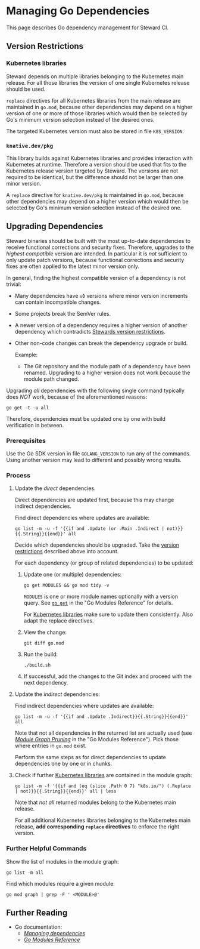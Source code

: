 # Managing Go Dependencies

This page describes Go dependency management for Steward CI.

## Version Restrictions

### Kubernetes libraries

Steward depends on multiple libraries belonging to the Kubernetes main release.
For all those libraries the version of one single Kubernetes release should be
used.

`replace` directives for all Kubernetes libraries from the main release are
maintained in `go.mod`, because other dependencies may depend on a higher
version of one or more of those libraries which would then be selected by Go's
minimum version selection instead of the desired ones.

The targeted Kubernetes version must also be stored in file `K8S_VERSION`.

### `knative.dev/pkg`

This library builds against Kubernetes libraries and provides interaction with
Kubernetes at runtime. Therefore a version should be used that fits to the
Kubernetes release version targeted by Steward. The versions are not required to
be identical, but the difference should not be larger than one minor version.

A `replace` directive for `knative.dev/pkg` is maintained in `go.mod`, because
other dependencies may depend on a higher version which would then be selected
by Go's minimum version selection instead of the desired one.

## Upgrading Dependencies

Steward binaries should be built with the most up-to-date dependencies to
receive functional corrections and security fixes. Therefore, upgrades to the
_highest compatible_ version are intended. In particular it is _not_ sufficient
to only update patch versions, because functional corrections and security fixes
are often applied to the latest minor version only.

In general, finding the highest compatible version of a dependency is not
trivial:

-   Many dependencies have `v0` versions where minor version increments can
    contain incompatible changes.

-   Some projects break the SemVer rules.

-   A newer version of a dependency requires a higher version of another
    dependency which contradicts [Stewards version restrictions](#version-restrictions).

-   Other non-code changes can break the dependency upgrade or build.

    Example:

    -   The Git repository and the module path of a dependency have been
        renamed. Upgrading to a higher version does not work because the module
        path changed.

Upgrading _all_ dependencies with the following single command typically does
_NOT_ work, because of the aforementioned reasons:

    go get -t -u all

Therefore, dependencies must be updated one by one with build verification in
between.

### Prerequisites

Use the Go SDK version in file `GOLANG_VERSION` to run any of the commands.
Using another version may lead to different and possibly wrong results.

### Process

1.  Update the _direct_ dependencies.

    Direct dependencies are updated first, because this may change indirect
    dependencies.

    Find direct dependencies where updates are available:

        go list -m -u -f '{{if and .Update (or .Main .Indirect | not)}}{{.String}}{{end}}' all

    Decide which dependencies should be upgraded. Take the [version
    restrictions](#version-restrictions) described above into account.

    For each dependency (or group of related dependencies) to be updated:

    1.  Update one (or multiple) dependencies:

            go get MODULES && go mod tidy -v

        `MODULES` is one or more module names optionally with a version query.
        See [`go get`][go_get_mod] in the "Go Modules Reference" for details.

        For [Kubernetes libraries](#kubernetes-libraries) make sure to update them
        consistently. Also adapt the replace directives.

    2.  View the change:

            git diff go.mod

    3.  Run the build:

            ./build.sh

    4.  If successful, add the changes to the Git index and proceed with the next
        dependency.

2.  Update the _indirect_ dependencies:

    Find indirect dependencies where updates are available:

        go list -m -u -f '{{if and .Update .Indirect}}{{.String}}{{end}}' all

    Note that not all dependencies in the returned list are actually used (see
    [_Module Graph Pruning_][mod_graph_pruning] in the "Go Modules Reference").
    Pick those where entries in `go.mod` exist.

    Perform the same steps as for direct dependencies to update dependencies one
    by one or in chunks.

3.  Check if further [Kubernetes libraries](#kubernetes-libraries) are contained
    in the module graph:

        go list -m -f '{{if and (eq (slice .Path 0 7) "k8s.io/") (.Replace | not)}}{{.String}}{{end}}' all | less

    Note that _not all_ returned modules belong to the Kubernetes main release.

    For all additional Kubernetes libraries belonging to the Kubernetes main
    release, __add corresponding `replace` directives__ to enforce the right
    version.

### Further Helpful Commands

Show the list of modules in the module graph:

    go list -m all

Find which modules require a given module:

    go mod graph | grep -F ' <MODULE>@'

## Further Reading

- Go documentation:
    - [_Managing dependencies_][managing_deps]
    - [_Go Modules Reference_][go_modules_ref]


[managing_deps]: https://go.dev/doc/modules/managing-dependencies
[go_modules_ref]: https://go.dev/ref/mod
[go_get_mod]: https://go.dev/ref/mod#go-get
[mod_graph_pruning]: https://go.dev/ref/mod#graph-pruning
